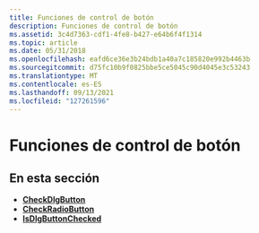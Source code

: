 ```yaml
---
title: Funciones de control de botón
description: Funciones de control de botón
ms.assetid: 3c4d7363-cdf1-4fe8-b427-e64b6f4f1314
ms.topic: article
ms.date: 05/31/2018
ms.openlocfilehash: eafd6ce36e3b24bdb1a40a7c185820e992b4463b
ms.sourcegitcommit: d75fc10b9f0825bbe5ce5045c90d4045e3c53243
ms.translationtype: MT
ms.contentlocale: es-ES
ms.lasthandoff: 09/13/2021
ms.locfileid: "127261596"
---
```

# <a name="button-control-functions"></a>Funciones de control de botón

## <a name="in-this-section"></a>En esta sección

-   [**CheckDlgButton**](/windows/desktop/api/Winuser/nf-winuser-checkdlgbutton)
-   [**CheckRadioButton**](/windows/desktop/api/Winuser/nf-winuser-checkradiobutton)
-   [**IsDlgButtonChecked**](/windows/desktop/api/Winuser/nf-winuser-isdlgbuttonchecked)

 

 




